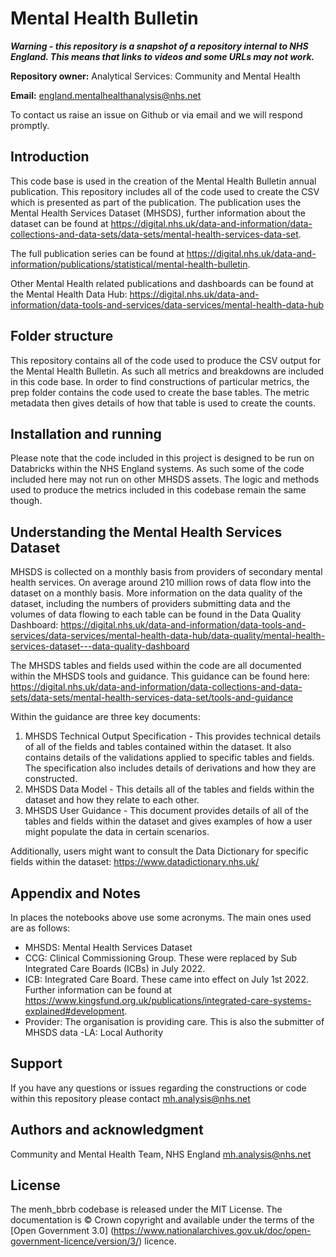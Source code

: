 # Mental Health Bulletin

**_Warning - this repository is a snapshot of a repository internal to NHS England. This means that links to videos and some URLs may not work._**

**Repository owner:** Analytical Services: Community and Mental Health

**Email:** england.mentalhealthanalysis@nhs.net

To contact us raise an issue on Github or via email and we will respond promptly.

## Introduction

This code base is used in the creation of the Mental Health Bulletin annual publication. This repository includes all of the code used to create the CSV which is presented as part of the publication. The publication uses the Mental Health Services Dataset (MHSDS), further information about the dataset can be found at https://digital.nhs.uk/data-and-information/data-collections-and-data-sets/data-sets/mental-health-services-data-set.

The full publication series can be found at https://digital.nhs.uk/data-and-information/publications/statistical/mental-health-bulletin.

Other Mental Health related publications and dashboards can be found at the Mental Health Data Hub: https://digital.nhs.uk/data-and-information/data-tools-and-services/data-services/mental-health-data-hub 

## Folder structure

This repository contains all of the code used to produce the CSV output for the Mental Health Bulletin. As such all metrics and breakdowns are included in this code base. In order to find constructions of particular metrics, the prep folder contains the code used to create the base tables. The metric metadata then gives details of how that table is used to create the counts.


## Installation and running
Please note that the code included in this project is designed to be run on Databricks within the NHS England systems. As such some of the code included here may not run on other MHSDS assets. The logic and methods used to produce the metrics included in this codebase remain the same though. 

## Understanding the Mental Health Services Dataset

MHSDS is collected on a monthly basis from providers of secondary mental health services. On average around 210 million rows of data flow into the dataset on a monthly basis. More information on the data quality of the dataset, including the numbers of providers submitting data and the volumes of data flowing to each table can be found in the Data Quality Dashboard: https://digital.nhs.uk/data-and-information/data-tools-and-services/data-services/mental-health-data-hub/data-quality/mental-health-services-dataset---data-quality-dashboard 

The MHSDS tables and fields used within the code are all documented within the MHSDS tools and guidance. This guidance can be found here: https://digital.nhs.uk/data-and-information/data-collections-and-data-sets/data-sets/mental-health-services-data-set/tools-and-guidance

Within the guidance are three key documents:

1) MHSDS Technical Output Specification - This provides technical details of all of the fields and tables contained within the dataset. It also contains details of the validations applied to specific tables and fields. The specification also includes details of derivations and how they are constructed.
2) MHSDS Data Model - This details all of the tables and fields within the dataset and how they relate to each other.
3) MHSDS User Guidance - This document provides details of all of the tables and fields within the dataset and gives examples of how a user might populate the data in certain scenarios.

Additionally, users might want to consult the Data Dictionary for specific fields within the dataset: https://www.datadictionary.nhs.uk/ 

## Appendix and Notes

In places the notebooks above use some acronyms. The main ones used are as follows:

- MHSDS: Mental Health Services Dataset
- CCG: Clinical Commissioning Group. These were replaced by Sub Integrated Care Boards (ICBs) in July 2022.
- ICB: Integrated Care Board. These came into effect on July 1st 2022. Further information can be found at https://www.kingsfund.org.uk/publications/integrated-care-systems-explained#development.
- Provider: The organisation is providing care. This is also the submitter of MHSDS data
-LA: Local Authority

## Support
If you have any questions or issues regarding the constructions or code within this repository please contact mh.analysis@nhs.net

## Authors and acknowledgment
Community and Mental Health Team, NHS England
mh.analysis@nhs.net

## License
The menh_bbrb codebase is released under the MIT License.
The documentation is © Crown copyright and available under the terms of the [Open Government 3.0] (https://www.nationalarchives.gov.uk/doc/open-government-licence/version/3/) licence.
